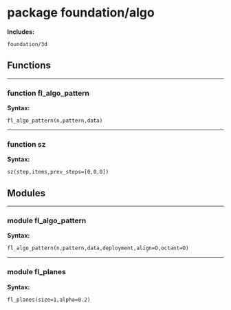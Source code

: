 # package foundation/algo


__Includes:__

    foundation/3d

## Functions


---

### function fl_algo_pattern

__Syntax:__

    fl_algo_pattern(n,pattern,data)

---

### function sz

__Syntax:__

    sz(step,items,prev_steps=[0,0,0])

## Modules


---

### module fl_algo_pattern

__Syntax:__

    fl_algo_pattern(n,pattern,data,deployment,align=O,octant=O)

---

### module fl_planes

__Syntax:__

    fl_planes(size=1,alpha=0.2)

